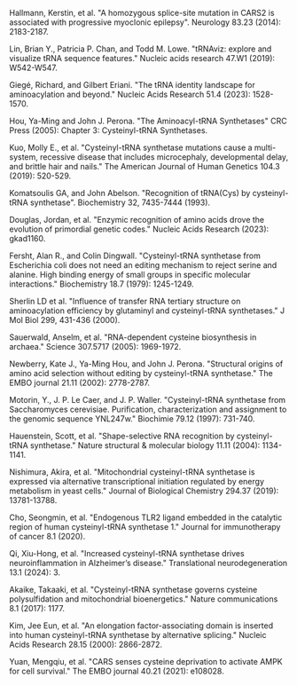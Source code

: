 Hallmann, Kerstin, et al. "A homozygous splice-site mutation in CARS2 is associated with progressive myoclonic epilepsy". Neurology 83.23 (2014): 2183-2187.

Lin, Brian Y., Patricia P. Chan, and Todd M. Lowe. "tRNAviz: explore and visualize tRNA sequence features." Nucleic acids research 47.W1 (2019): W542-W547.

Giegé, Richard, and Gilbert Eriani. "The tRNA identity landscape for aminoacylation and beyond." Nucleic Acids Research 51.4 (2023): 1528-1570.



Hou, Ya-Ming and John J. Perona. "The Aminoacyl-tRNA Synthetases" CRC Press (2005): Chapter 3: Cysteinyl-tRNA Synthetases.

Kuo, Molly E., et al. "Cysteinyl-tRNA synthetase mutations cause a multi-system, recessive disease that includes microcephaly, developmental delay, and brittle hair and nails." The American Journal of Human Genetics 104.3 (2019): 520-529.

Komatsoulis GA, and John Abelson. "Recognition of tRNA(Cys) by cysteinyl-tRNA synthetase". Biochemistry 32, 7435-7444 (1993).



Douglas, Jordan, et al. "Enzymic recognition of amino acids drove the evolution of primordial genetic codes." Nucleic Acids Research (2023): gkad1160.





Fersht, Alan R., and Colin Dingwall. "Cysteinyl-tRNA synthetase from Escherichia coli does not need an editing mechanism to reject serine and alanine. High binding energy of small groups in specific molecular interactions." Biochemistry 18.7 (1979): 1245-1249.


Sherlin LD et al. "Influence of transfer RNA tertiary structure on aminoacylation efficiency by glutaminyl and cysteinyl-tRNA synthetases." J Mol Biol 299, 431-436 (2000).


Sauerwald, Anselm, et al. "RNA-dependent cysteine biosynthesis in archaea." Science 307.5717 (2005): 1969-1972.




Newberry, Kate J., Ya-Ming Hou, and John J. Perona. "Structural origins of amino acid selection without editing by cysteinyl-tRNA synthetase." The EMBO journal 21.11 (2002): 2778-2787.



Motorin, Y., J. P. Le Caer, and J. P. Waller. "Cysteinyl-tRNA synthetase from Saccharomyces cerevisiae. Purification, characterization and assignment to the genomic sequence YNL247w." Biochimie 79.12 (1997): 731-740.



Hauenstein, Scott, et al. "Shape-selective RNA recognition by cysteinyl-tRNA synthetase." Nature structural & molecular biology 11.11 (2004): 1134-1141.



Nishimura, Akira, et al. "Mitochondrial cysteinyl-tRNA synthetase is expressed via alternative transcriptional initiation regulated by energy metabolism in yeast cells." Journal of Biological Chemistry 294.37 (2019): 13781-13788.

Cho, Seongmin, et al. "Endogenous TLR2 ligand embedded in the catalytic region of human cysteinyl-tRNA synthetase 1." Journal for immunotherapy of cancer 8.1 (2020).

Qi, Xiu-Hong, et al. "Increased cysteinyl-tRNA synthetase drives neuroinflammation in Alzheimer’s disease." Translational neurodegeneration 13.1 (2024): 3.

Akaike, Takaaki, et al. "Cysteinyl-tRNA synthetase governs cysteine polysulfidation and mitochondrial bioenergetics." Nature communications 8.1 (2017): 1177.

Kim, Jee Eun, et al. "An elongation factor-associating domain is inserted into human cysteinyl-tRNA synthetase by alternative splicing." Nucleic Acids Research 28.15 (2000): 2866-2872.

Yuan, Mengqiu, et al. "CARS senses cysteine deprivation to activate AMPK for cell survival." The EMBO journal 40.21 (2021): e108028.
